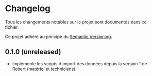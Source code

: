 # Changelog

Tous les changements notables sur le projet sont documentés dans ce fichier.

Ce projet adhère au principe du [Semantic Versioning](https://semver.org/spec/v2.0.0.html).

## 0.1.0 (unreleased)

- Implémente les scripts d'import des données depuis la version 1 de Robert (matériel et techniciens).
